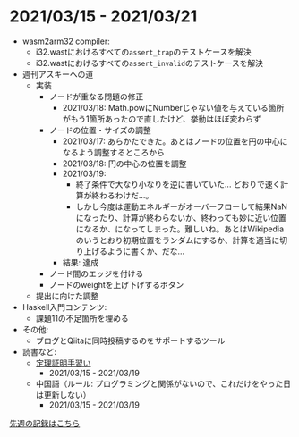 # 2021/03/15 - 2021/03/21

- wasm2arm32 compiler:
    - i32.wastにおけるすべての`assert_trap`のテストケースを解決
    - i32.wastにおけるすべての`assert_invalid`のテストケースを解決
- 週刊アスキーへの道
    - 実装
        - ノードが重なる問題の修正
            - 2021/03/18: Math.powにNumberじゃない値を与えている箇所がもう1箇所あったので直したけど、挙動はほぼ変わらず
        - ノードの位置・サイズの調整
            - 2021/03/17: あらかたできた。あとはノードの位置を円の中心になるよう調整するところから
            - 2021/03/18: 円の中心の位置を調整
            - 2021/03/19:
                - 終了条件で大なり小なりを逆に書いていた... どおりで速く計算が終わるわけだ...。
                - しかし今度は運動エネルギーがオーバーフローして結果NaNになったり、計算が終わらないか、終わっても妙に近い位置になるか、になってしまった。難しいね。あとはWikipediaのいうとおり初期位置をランダムにするか、計算を適当に切り上げるように書くか、だな...
            - 結果: 達成
        - ノード間のエッジを付ける
        - ノードのweightを上げ下げするボタン
    - 提出に向けた調整
- Haskell入門コンテンツ:
    - 課題11の不足箇所を埋める
- その他:
    - ブログとQiitaに同時投稿するのをサポートするツール
- 読書など:
    - [定理証明手習い](https://www.lambdanote.com/collections/littleprover)
        - 2021/03/15 - 2021/03/19
    - 中国語（ルール: プログラミングと関係がないので、これだけをやった日は更新しない）
        - 2021/03/15 - 2021/03/19

[先週の記録はこちら](https://github.com/igrep/daily-commits/blob/2f285f9f4b6f9e4282c582787753e4a1d4789529/yesterday.md)
